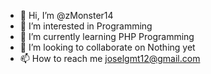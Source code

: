 - 👋 Hi, I’m @zMonster14
- 👀 I’m interested in Programming
- 🌱 I’m currently learning PHP Programming
- 💞️ I’m looking to collaborate on Nothing yet
- 📫 How to reach me joselgmt12@gmail.com

<!---
zMonster14/zMonster14 is a ✨ special ✨ repository because its `README.md` (this file) appears on your GitHub profile.
You can click the Preview link to take a look at your changes.
--->
